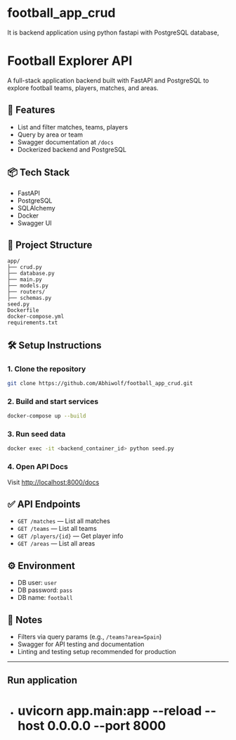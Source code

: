# football_app_crud
It is backend application using python fastapi with PostgreSQL database,

# Football Explorer API

A full-stack application backend built with FastAPI and PostgreSQL to explore football teams, players, matches, and areas.

## 🚀 Features
- List and filter matches, teams, players
- Query by area or team
- Swagger documentation at `/docs`
- Dockerized backend and PostgreSQL

## 📦 Tech Stack
- FastAPI
- PostgreSQL
- SQLAlchemy
- Docker
- Swagger UI

## 📁 Project Structure
```
app/
├── crud.py
├── database.py
├── main.py
├── models.py
├── routers/
├── schemas.py
seed.py
Dockerfile
docker-compose.yml
requirements.txt
```

## 🛠 Setup Instructions

### 1. Clone the repository
```bash
git clone https://github.com/Abhiwolf/football_app_crud.git
```

### 2. Build and start services
```bash
docker-compose up --build
```

### 3. Run seed data
```bash
docker exec -it <backend_container_id> python seed.py
```

### 4. Open API Docs
Visit [http://localhost:8000/docs](http://localhost:8000/docs)

## ✅ API Endpoints
- `GET /matches` — List all matches
- `GET /teams` — List all teams
- `GET /players/{id}` — Get player info
- `GET /areas` — List all areas

## ⚙️ Environment
- DB user: `user`
- DB password: `pass`
- DB name: `football`

## 📌 Notes
- Filters via query params (e.g., `/teams?area=Spain`)
- Swagger for API testing and documentation
- Linting and testing setup recommended for production

---

## Run application 
- # uvicorn app.main:app --reload --host 0.0.0.0 --port 8000

